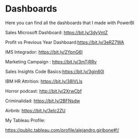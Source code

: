 # Dashboards
Here you can find all the dashboards that I made with PowerBI

Sales Microsoft Dashboard: https://bit.ly/3dyVntZ

Profit vs Previous Year Dashboard:https://bit.ly/3eRZ7WA

IMS Integrador:  https://bit.ly/2YpnG6l

Marketing Campaign : https://bit.ly/3mTjRRv

Sales Insights Code Basics:https://bit.ly/3gin60l

IBM HR Attrition: https://bit.ly/38IVLls

Horror podcast:  http://bit.ly/2XrwCbf

Criminalidad: https://bit.ly/2BFNsdw

Airbnb: https://bit.ly/3eIc2ZU





My Tableau Profile:

https://public.tableau.com/profile/alejandro.giribone#!/
